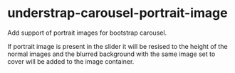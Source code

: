 # understrap-carousel-portrait-image

Add support of portrait images for bootstrap carousel.

If portrait image is present in the slider it will be resised to the height of the normal images and the blurred background with the same image set to cover will be added to the image container. 
